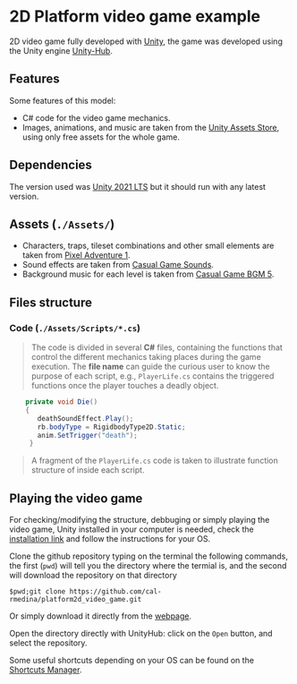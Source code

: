 # 2D Platform video game example 

2D video game fully developed with [Unity](https://unity.com), the game was
developed using the Unity engine [Unity-Hub](https://unity.com/unity-hub).

## Features

Some features of this model:

- C# code for the video game mechanics.
- Images, animations, and music are taken from the [Unity Assets
  Store](https://assetstore.unity.com), using only free assets for the whole
game.

## Dependencies

The version used was [Unity 2021
LTS](https://docs.unity3d.com/2021.3/Documentation/Manual/WhatsNew2021LTS.html)
but it should run with any latest version.

## Assets (`./Assets/`)

- Characters, traps, tileset combinations and other small elements are taken from
[Pixel Adventure
1](https://assetstore.unity.com/packages/2d/characters/pixel-adventure-1-155360).
- Sound effects are taken from [Casual Game
  Sounds](https://assetstore.unity.com/packages/audio/sound-fx/free-casual-game-sfx-pack-54116).
- Background music for each level is taken from [Casual Game BGM
  5](https://assetstore.unity.com/packages/audio/music/casual-game-bgm-5-135943).

## Files structure

### Code (`./Assets/Scripts/*.cs`)

>The code is divided in several <b>C#</b> files, containing the functions
that control the different mechanics taking places during the game
execution. The <b>file name</b> can guide the curious user to know the
purpose of each script, e.g., `PlayerLife.cs` contains the
triggered functions once the player touches a deadly object. 

```cs
    private void Die()
    {
       deathSoundEffect.Play();
       rb.bodyType = RigidbodyType2D.Static; 
       anim.SetTrigger("death");
     }
```

>A fragment of the `PlayerLife.cs` code is taken to illustrate function
>structure of inside each script.

## Playing the video game

For checking/modifying the structure, debbuging or simply playing the video
game, Unity installed in your computer is needed, check the [installation
link](https://unity.com/download) and follow the instructions for your OS.

Clone the github repository typing on the terminal the following commands, the
first (`pwd`) will tell you the directory where the termial is, and the second
will download the repository on that directory

```
$pwd;git clone https://github.com/cal-rmedina/platform2d_video_game.git 
``` 
Or simply download it directly from the
[webpage](https://github.com/cal-rmedina/platform2d_video_game).

Open the directory directly with UnityHub: click on the `Open` button,
and select the repository.

Some useful shortcuts depending on your OS can be found on the [Shortcuts
Manager](https://docs.unity3d.com/Manual/ShortcutsManager.html).

